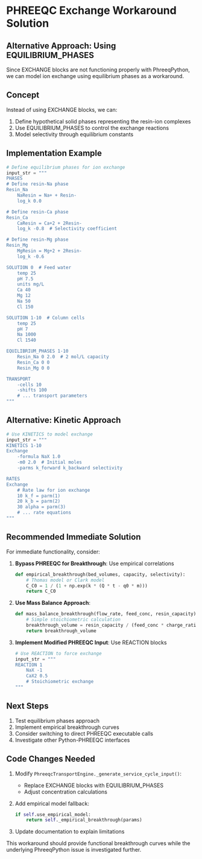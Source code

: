 # PHREEQC Exchange Workaround Solution

## Alternative Approach: Using EQUILIBRIUM_PHASES

Since EXCHANGE blocks are not functioning properly with PhreeqPython, we can model ion exchange using equilibrium phases as a workaround.

## Concept
Instead of using EXCHANGE blocks, we can:
1. Define hypothetical solid phases representing the resin-ion complexes
2. Use EQUILIBRIUM_PHASES to control the exchange reactions
3. Model selectivity through equilibrium constants

## Implementation Example

```python
# Define equilibrium phases for ion exchange
input_str = """
PHASES
# Define resin-Na phase
Resin_Na
    NaResin = Na+ + Resin-
    log_k 0.0

# Define resin-Ca phase  
Resin_Ca
    CaResin = Ca+2 + 2Resin-
    log_k -0.8  # Selectivity coefficient

# Define resin-Mg phase
Resin_Mg
    MgResin = Mg+2 + 2Resin-
    log_k -0.6

SOLUTION 0  # Feed water
    temp 25
    pH 7.5
    units mg/L
    Ca 40
    Mg 12
    Na 50
    Cl 150

SOLUTION 1-10  # Column cells
    temp 25
    pH 7
    Na 1000
    Cl 1540

EQUILIBRIUM_PHASES 1-10
    Resin_Na 0 2.0  # 2 mol/L capacity
    Resin_Ca 0 0
    Resin_Mg 0 0

TRANSPORT
    -cells 10
    -shifts 100
    # ... transport parameters
"""
```

## Alternative: Kinetic Approach

```python
# Use KINETICS to model exchange
input_str = """
KINETICS 1-10
Exchange
    -formula NaX 1.0
    -m0 2.0  # Initial moles
    -parms k_forward k_backward selectivity

RATES
Exchange
    # Rate law for ion exchange
    10 k_f = parm(1)
    20 k_b = parm(2) 
    30 alpha = parm(3)
    # ... rate equations
"""
```

## Recommended Immediate Solution

For immediate functionality, consider:

1. **Bypass PHREEQC for Breakthrough**: Use empirical correlations
   ```python
   def empirical_breakthrough(bed_volumes, capacity, selectivity):
       # Thomas model or Clark model
       C_C0 = 1 / (1 + np.exp(k * (Q * t - q0 * m)))
       return C_C0
   ```

2. **Use Mass Balance Approach**: 
   ```python
   def mass_balance_breakthrough(flow_rate, feed_conc, resin_capacity):
       # Simple stoichiometric calculation
       breakthrough_volume = resin_capacity / (feed_conc * charge_ratio)
       return breakthrough_volume
   ```

3. **Implement Modified PHREEQC Input**: Use REACTION blocks
   ```python
   # Use REACTION to force exchange
   input_str = """
   REACTION 1
       NaX -1
       CaX2 0.5
       # Stoichiometric exchange
   """
   ```

## Next Steps

1. Test equilibrium phases approach
2. Implement empirical breakthrough curves
3. Consider switching to direct PHREEQC executable calls
4. Investigate other Python-PHREEQC interfaces

## Code Changes Needed

1. Modify `PhreeqcTransportEngine._generate_service_cycle_input()`:
   - Replace EXCHANGE blocks with EQUILIBRIUM_PHASES
   - Adjust concentration calculations

2. Add empirical model fallback:
   ```python
   if self.use_empirical_model:
       return self._empirical_breakthrough(params)
   ```

3. Update documentation to explain limitations

This workaround should provide functional breakthrough curves while the underlying PhreeqPython issue is investigated further.